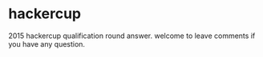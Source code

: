# hackercup
2015 hackercup qualification round answer. 
welcome to leave comments if you have any question.
